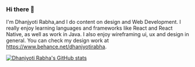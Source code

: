 ### Hi there 👋
I'm Dhanjyoti Rabha,and I do content on design and Web Development. I really enjoy learning languages and frameworks like React and React Native, as well as work in Java. I also enjoy wireframing ui, ux and design in general. You can check my design work at https://www.behance.net/dhanjyotirabha.

[![Dhanjyoti Rabha's GitHub stats](https://github-readme-stats.vercel.app/api?username=anuraghazra)](https://github.com/dhanjyoti/github-readme-stats)
















<!--
**dhanjyoti/dhanjyoti** is a ✨ _special_ ✨ repository because its `README.md` (this file) appears on your GitHub profile.

Here are some ideas to get you started:

- 🔭 I’m currently working on ...
- 🌱 I’m currently learning ...
- 👯 I’m looking to collaborate on ...
- 🤔 I’m looking for help with ...
- 💬 Ask me about ...
- 📫 How to reach me: ...
- 😄 Pronouns: ...
- ⚡ Fun fact: ...
-->
